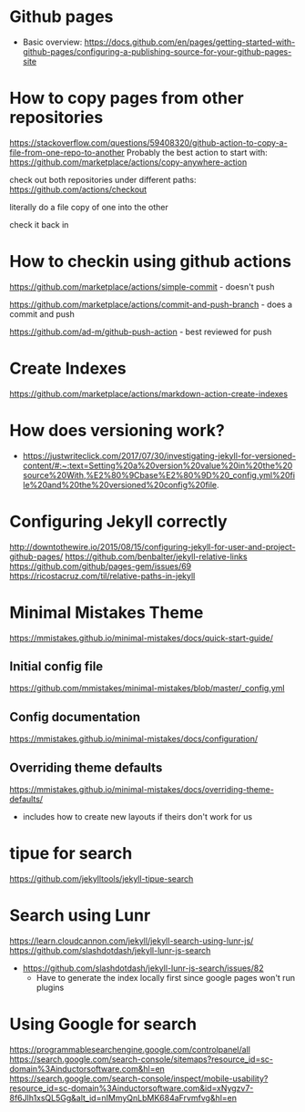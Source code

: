 # Github pages
- Basic overview: https://docs.github.com/en/pages/getting-started-with-github-pages/configuring-a-publishing-source-for-your-github-pages-site

# How to copy pages from other repositories
https://stackoverflow.com/questions/59408320/github-action-to-copy-a-file-from-one-repo-to-another
Probably the best action to start with: https://github.com/marketplace/actions/copy-anywhere-action

check out both repositories under different paths:
https://github.com/actions/checkout

literally do a file copy of one into the other

check it back in

# How to checkin using github actions

https://github.com/marketplace/actions/simple-commit
    - doesn't push

https://github.com/marketplace/actions/commit-and-push-branch
    - does a commit and push


https://github.com/ad-m/github-push-action
    - best reviewed for push


# Create Indexes
https://github.com/marketplace/actions/markdown-action-create-indexes

# How does versioning work?
- https://justwriteclick.com/2017/07/30/investigating-jekyll-for-versioned-content/#:~:text=Setting%20a%20version%20value%20in%20the%20source%20With,%E2%80%9Cbase%E2%80%9D%20_config.yml%20file%20and%20the%20versioned%20config%20file.

# Configuring Jekyll correctly
http://downtothewire.io/2015/08/15/configuring-jekyll-for-user-and-project-github-pages/
https://github.com/benbalter/jekyll-relative-links
https://github.com/github/pages-gem/issues/69
https://ricostacruz.com/til/relative-paths-in-jekyll

# Minimal Mistakes Theme
https://mmistakes.github.io/minimal-mistakes/docs/quick-start-guide/

## Initial config file
https://github.com/mmistakes/minimal-mistakes/blob/master/_config.yml

## Config documentation
https://mmistakes.github.io/minimal-mistakes/docs/configuration/

## Overriding theme defaults
https://mmistakes.github.io/minimal-mistakes/docs/overriding-theme-defaults/
- includes how to create new layouts if theirs don't work for us

# tipue for search
https://github.com/jekylltools/jekyll-tipue-search

# Search using Lunr
https://learn.cloudcannon.com/jekyll/jekyll-search-using-lunr-js/
https://github.com/slashdotdash/jekyll-lunr-js-search
- https://github.com/slashdotdash/jekyll-lunr-js-search/issues/82
  - Have to generate the index locally first since google pages won't run plugins

# Using Google for search   
https://programmablesearchengine.google.com/controlpanel/all
https://search.google.com/search-console/sitemaps?resource_id=sc-domain%3Ainductorsoftware.com&hl=en
https://search.google.com/search-console/inspect/mobile-usability?resource_id=sc-domain%3Ainductorsoftware.com&id=xNygzv7-8f6Jlh1xsQL5Gg&alt_id=nIMmyQnLbMK684aFrvmfvg&hl=en
